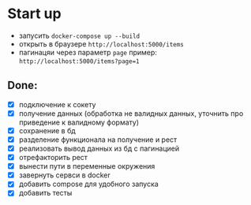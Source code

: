 # Start up
 - запусить `docker-compose up --build`
 - открыть в браузере `http://localhost:5000/items`
 - пагинацяи через параметр `page` пример: `http://localhost:5000/items?page=1`


## Done:

- [x] подключение к сокету
- [x] получение данных (обработка не валидных данных, уточнить про приведение к валидному формату)
- [x] сохранение в бд
- [x] разделение функционала на получение и рест
- [x] реализовать вывод данных из бд с пагинацией
- [x] отрефакторить рест
- [x] вынести пути в переменные окружения
- [x] завернуть сервси в docker
- [x] добавить compose для удобного запуска
- [x] добавить тесты